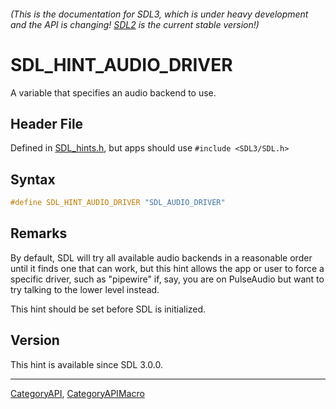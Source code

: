 ###### (This is the documentation for SDL3, which is under heavy development and the API is changing! [SDL2](https://wiki.libsdl.org/SDL2/) is the current stable version!)
# SDL_HINT_AUDIO_DRIVER

A variable that specifies an audio backend to use.

## Header File

Defined in [SDL_hints.h](https://github.com/libsdl-org/SDL/blob/main/include/SDL3/SDL_hints.h), but apps should use `#include <SDL3/SDL.h>`

## Syntax

```c
#define SDL_HINT_AUDIO_DRIVER "SDL_AUDIO_DRIVER"
```

## Remarks

By default, SDL will try all available audio backends in a reasonable order
until it finds one that can work, but this hint allows the app or user to
force a specific driver, such as "pipewire" if, say, you are on PulseAudio
but want to try talking to the lower level instead.

This hint should be set before SDL is initialized.

## Version

This hint is available since SDL 3.0.0.

----
[CategoryAPI](CategoryAPI), [CategoryAPIMacro](CategoryAPIMacro)

